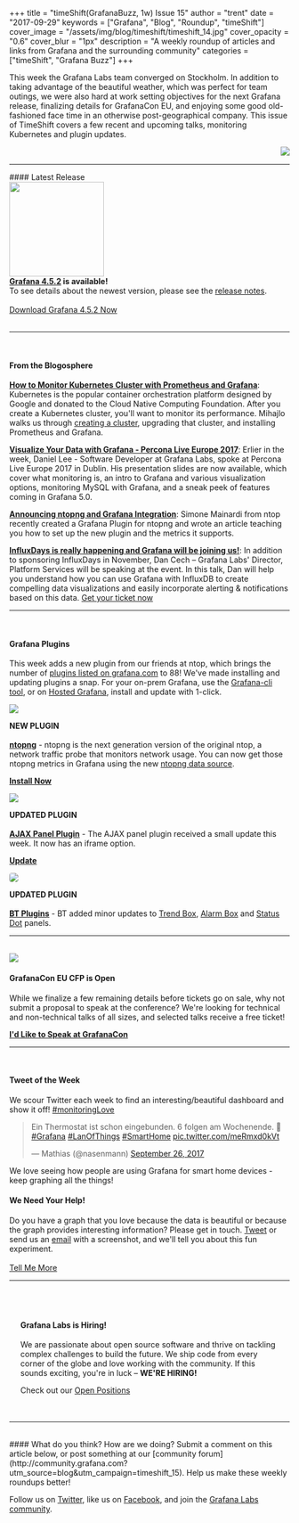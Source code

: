 +++
title = "timeShift(GrafanaBuzz, 1w) Issue 15"
author = "trent"
date = "2017-09-29"
keywords = ["Grafana", "Blog", "Roundup", "timeShift"]
cover_image = "/assets/img/blog/timeshift/timeshift_14.jpg"
cover_opacity = "0.6"
cover_blur = "1px"
description = "A weekly roundup of articles and links from Grafana and the surrounding community"
categories = ["timeShift", "Grafana Buzz"]
+++

<div class="row row--no-internal-gutters">
	<div class="col col--sm-6">
		<p>This week the Grafana Labs team converged on Stockholm. In addition to taking advantage of the beautiful weather, which was perfect for team outings, we were also hard at work setting objectives for the next Grafana release, finalizing details for GrafanaCon EU, and enjoying some good old-fashioned face time in an otherwise post-geographical company. This issue of TimeShift covers a few recent and upcoming talks, monitoring Kubernetes and plugin updates.</p>
	</div>
	<div class="col col--sm-6">
		<img src="/assets/img/blog/timeshift/grafana_group_shot.jpg" align="right" />
	</div>
</div>

<br />
<hr />
#### Latest Release

<div class="row row--no-gutters blog-plugin-grid">
	<div class="col col--sm-3">
		<img src="/assets/img/blog/timeshift/grafana_release_icon.png" width="170" />
	</div>
	<div class="col col--sm-9">
		<strong><a href="https://grafana.com/grafana/download?utm_source=blog&utm_campaign=timeshift_15" target="_blank">Grafana 4.5.2</a> is available!</strong> 
		<br />
		To see details about the newest version, please see the <a href="https://community.grafana.com/t/release-notes-for-grafana-v4-5-1/2573?utm_source=blog&utm_campaign=timeshift_15" target="_blank">release notes</a>.
		<br /><br />
		<a href="https://grafana.com/grafana/download?utm_source=blog&utm_campaign=timeshift_15" target="_blank" class="btn btn--primary">Download Grafana 4.5.2 Now</a>
	</div>
</div>

<br />
<hr />
<br />

#### From the Blogosphere
[**How to Monitor Kubernetes Cluster with Prometheus and Grafana**](https://linoxide.com/linux-how-to/monitor-kubernetes-cluster-prometheus-grafana/): Kubernetes is the popular container orchestration platform designed by Google and donated to the Cloud Native Computing Foundation. After you create a Kubernetes cluster, you'll want to monitor its performance. Mihajlo walks us through [creating a cluster](https://linoxide.com/containers/creating-kubernetes-cluster-kops/), upgrading that cluster, and installing Prometheus and Grafana.

[**Visualize Your Data with Grafana - Percona Live Europe 2017**](https://docs.google.com/presentation/d/1M8phmvC402p67MUr9uiTsMOTDMPmn9UiCVr4F4Z1_kE/edit#slide=id.p): Erlier in the week, Daniel Lee - Software Developer at Grafana Labs, spoke at Percona Live Europe 2017 in Dublin. His presentation slides are now available, which cover what monitoring is, an intro to Grafana and various visualization options, monitoring MySQL with Grafana, and a sneak peek of features coming in Grafana 5.0.

[**Announcing ntopng and Grafana Integration**](http://www.ntop.org/ntopng/announcing-ntopng-and-grafana-integration/): Simone Mainardi from ntop recently created a Grafana Plugin for ntopng and wrote an article teaching you how to set up the new plugin and the metrics it supports.

[**InfluxDays is really happening and Grafana will be joining us!**](https://www.influxdata.com/blog/influxdays-is-really-happening-and-grafana-will-be-joining-us/): In addition to sponsoring InfluxDays in November, Dan Cech – Grafana Labs' Director, Platform Services will be speaking at the event. In this talk, Dan will help you understand how you can use Grafana with InfluxDB to create compelling data visualizations and easily incorporate alerting & notifications based on this data. [Get your ticket now](https://influxdays.com/register/)

<hr />
<br />


#### Grafana Plugins
This week adds a new plugin from our friends at ntop, which brings the number of <a href="https://grafana.com/plugins/?utm_source=blog&utm_campaign=timeshift_15" target="_blank">plugins listed on grafana.com</a> to 88! We've made installing and updating plugins a snap. For your on-prem Grafana, use the <a href="http://docs.grafana.org/administration/cli/#grafana-cli?utm_source=blog&utm_campaign=timeshift_15" target="_blank">Grafana-cli tool</a>, or on <a href="https://grafana.com/cloud/grafana?utm_source=blog&utm_campaign=timeshift_15" target="_blank">Hosted Grafana</a>, install and update with 1-click.

<div class="blog-plugin">
	<div class="row row--md-gutters blog-plugin-grid">
		<div class="col col--sm-2 blog-plugin-grid__item">
			<img style="border-radius: 0;" src="https://grafana.com/api/plugins/ntop-ntopng-datasource/versions/1.0.0/logos/large" />
		</div>
		<div class="col col--sm-10 blog-plugin-grid__item">
			<p>
				<div class="new-plugin-tag"><strong>NEW PLUGIN</strong></div><br/>
				<strong><a href="https://grafana.com/plugins/ntop-ntopng-datasource?utm_source=blog&utm_campaign=timeshift_15" target="_blank">ntopng</a></strong> - ntopng is the next generation version of the original ntop, a network traffic probe that monitors network usage. You can now get those ntopng metrics in Grafana using the new <a href="https://grafana.com/plugins/ntop-ntopng-datasource?utm_source=blog&utm_campaign=timeshift_15" target="_blank">ntopng data source</a>.
			</p>
			<p>
				<a class="btn btn-outline btn-small" href="https://grafana.com/plugins/ntop-ntopng-datasource?utm_source=blog&utm_campaign=timeshift_15" target="_blank"><strong>Install Now</strong></a>
			</p>
		</div>
	</div>
</div>

<div class="blog-plugin">
	<div class="row row--md-gutters blog-plugin-grid">
		<div class="col col--sm-2 blog-plugin-grid__item">
			<img style="border-radius: 0;" src="https://grafana.com/api/plugins/ryantxu-ajax-panel/versions/0.0.3/logos/large" />
		</div>
		<div class="col col--sm-10 blog-plugin-grid__item">
			<p>
				<div class="updated-plugin-tag"><strong>UPDATED PLUGIN</strong></div><br/>
				<strong><a href="https://grafana.com/plugins/ryantxu-ajax-panel?utm_source=blog&utm_campaign=timeshift_15" target="_blank">AJAX Panel Plugin</a></strong> - The AJAX panel plugin received a small update this week. It now has an iframe option.
			</p>
			<p>
				<a class="btn btn-outline btn-small" href="https://grafana.com/plugins/ryantxu-ajax-panel?utm_source=blog&utm_campaign=timeshift_15" target="_blank"><strong>Update</strong></a>
			</p>
		</div>
	</div>
</div>

<div class="blog-plugin">
	<div class="row row--md-gutters blog-plugin-grid">
		<div class="col col--sm-2 blog-plugin-grid__item">
			<img style="border-radius: 4px;" src="https://grafana.com/api/plugins/btplc-trend-box-panel/versions/0.1.2/logos/large" />
		</div>
		<div class="col col--sm-10 blog-plugin-grid__item">
			<p>
				<div class="updated-plugin-tag"><strong>UPDATED PLUGIN</strong></div><br/>
				<strong><a href="https://grafana.com/plugins/btplc-trend-box-panel?utm_source=blog&utm_campaign=timeshift_15" target="_blank">BT Plugins</a></strong> - BT added minor updates to <a href="https://grafana.com/plugins/btplc-trend-box-panel?utm_source=blog&utm_campaign=timeshift_15" target="_blank">Trend Box</a>, <a href="https://grafana.com/plugins/btplc-alarm-box-panel?utm_source=blog&utm_campaign=timeshift_15" target="_blank">Alarm Box</a> and <a href="https://grafana.com/plugins/btplc-status-dot-panel?utm_source=blog&utm_campaign=timeshift_15" target="_blank">Status Dot</a> panels.
			</p>
		</div>
	</div>
</div>

<hr />
<br />

<div>
	<div class="row row--md-gutters blog-plugin-grid">
		<div class="col col--sm-2 blog-plugin-grid__item">
			<img style="border-radius: 0;" src="/assets/img/blog/timeshift/grafanacon_eu_announcement.png" />
		</div>
		<div class="col col--sm-10 blog-plugin-grid__item">
			<h4>GrafanaCon EU CFP is Open</h4>
			<p>
				While we finalize a few remaining details before tickets go on sale, why not submit a proposal to speak at the conference? We're looking for technical and non-technical talks of all sizes, and selected talks receive a free ticket! 
			</p>
			<p>
				<a class="btn btn--grafanacon" href="http://grafana.com/grafanacon-cfp?utm_source=blog&utm_campaign=timeshift_15" target="_blank"><strong>I'd Like to Speak at GrafanaCon</strong></a>
			</p>
		</div>
	</div>
</div>

<hr />
<br />

<div>
	<div class="row row--md-gutters">
		<div class="col col--sm-5">
			<h4>Tweet of the Week</h4>
			We scour Twitter each week to find an interesting/beautiful dashboard and show it off! <a href="https://twitter.com/hashtag/monitoringlove?src=hash" target="_blank">#monitoringLove</a>
			<blockquote class="twitter-tweet" data-lang="en"><p lang="de" dir="ltr">Ein Thermostat ist schon eingebunden. 6 folgen am Wochenende. 🤗 <a href="https://twitter.com/hashtag/Grafana?src=hash&amp;ref_src=twsrc%5Etfw">#Grafana</a> <a href="https://twitter.com/hashtag/LanOfThings?src=hash&amp;ref_src=twsrc%5Etfw">#LanOfThings</a> <a href="https://twitter.com/hashtag/SmartHome?src=hash&amp;ref_src=twsrc%5Etfw">#SmartHome</a> <a href="https://t.co/meRmxd0kVt">pic.twitter.com/meRmxd0kVt</a></p>&mdash; Mathias (@nasenmann) <a href="https://twitter.com/nasenmann/status/912778491380293632?ref_src=twsrc%5Etfw">September 26, 2017</a></blockquote>
<script async src="//platform.twitter.com/widgets.js" charset="utf-8"></script>
			<p>We love seeing how people are using Grafana for smart home devices - keep graphing all the things!</p>
		</div>
		<div class="col col--sm-6 col--sm-offset-1">
			<h4>We Need Your Help!</h4>
			Do you have a graph that you love because the data is beautiful or because the graph provides interesting information? Please get in touch. <a href="https://twitter.com/intent/tweet?text=Hey%20%40grafana, I want to know what your experiment is all about.">Tweet</a> or send us an <a href="mailto:hello@grafana.com">email</a> with a screenshot, and we'll tell you about this fun experiment.<br /><br />
			<a class="btn btn-outline" href="mailto:hello@grafana.com">Tell Me More</a>
		</div>
	</div>
</div>

<hr />
<br />
<div style=" padding: 20px; background: url(/assets/img/blog/timeshift/polygon_texture_black.jpg); background-size: cover; border-radius: 4px;">
	<h4>Grafana Labs is Hiring!</h4>
	<p>We are passionate about open source software and thrive on tackling complex challenges to build the future. We ship code from every corner of the globe and love working with the community. If this sounds exciting, you're in luck – <strong>WE'RE HIRING!</strong></p>
	<p>Check out our <a class="btn btn-outline" href="https://grafana.com/about/hiring?utm_source=blog&utm_campaign=timeshift_15" target="_blank">Open Positions</a></p>
</div>

<hr />
<br />
#### What do you think?
How are we doing? Submit a comment on this article below, or post something at our [community forum](http://community.grafana.com?utm_source=blog&utm_campaign=timeshift_15). Help us make these weekly roundups better!

Follow us on [Twitter](http://twitter.com/grafana), like us on [Facebook](http://facebook.com/grafana), and join the [Grafana Labs community](http://grafana.com/signup?utm_source=blog&utm_campaign=timeshift_15).



